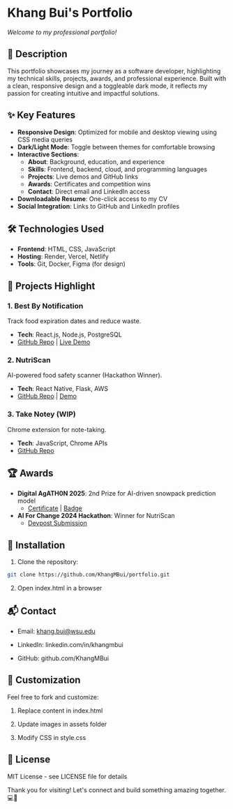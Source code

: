 # Khang Bui's Portfolio

*Welcome to my professional portfolio!*

## 📝 Description  
This portfolio showcases my journey as a software developer, highlighting my technical skills, projects, awards, and professional experience. Built with a clean, responsive design and a toggleable dark mode, it reflects my passion for creating intuitive and impactful solutions.

## ✨ Key Features  
- **Responsive Design**: Optimized for mobile and desktop viewing using CSS media queries  
- **Dark/Light Mode**: Toggle between themes for comfortable browsing  
- **Interactive Sections**:  
  - **About**: Background, education, and experience  
  - **Skills**: Frontend, backend, cloud, and programming languages  
  - **Projects**: Live demos and GitHub links  
  - **Awards**: Certificates and competition wins  
  - **Contact**: Direct email and LinkedIn access  
- **Downloadable Resume**: One-click access to my CV  
- **Social Integration**: Links to GitHub and LinkedIn profiles  

## 🛠 Technologies Used  
- **Frontend**: HTML, CSS, JavaScript  
- **Hosting**: Render, Vercel, Netlify  
- **Tools**: Git, Docker, Figma (for design)  

## 🚀 Projects Highlight  
### 1. Best By Notification  
Track food expiration dates and reduce waste.  
- **Tech**: React.js, Node.js, PostgreSQL  
- [GitHub Repo](https://github.com/WSU-Software-Development-Club/best-by-notification) | [Live Demo](https://best-by-notification.onrender.com/)  

### 2. NutriScan  
AI-powered food safety scanner (Hackathon Winner).  
- **Tech**: React Native, Flask, AWS  
- [GitHub Repo](https://github.com/KhangMBui/NutriScan) | [Demo](https://nutriscan-ruby.vercel.app/welcome)  

### 3. Take Notey (WIP)  
Chrome extension for note-taking.  
- **Tech**: JavaScript, Chrome APIs  
- [GitHub Repo](https://github.com/KhangMBui/take-note-extension)  

## 🏆 Awards  
- **Digital AgATH0N 2025**: 2nd Prize for AI-driven snowpack prediction model  
  - [Certificate](./assets/AgAIDCertificate.pdf) | [Badge](https://badgr.com/public/assertions/lpGheFBkSoqMjw1FWCNg0g)  
- **AI For Change 2024 Hackathon**: Winner for NutriScan  
  - [Devpost Submission](https://devpost.com/software/nutriscan-z4owgh)  

## 📂 Installation  
1. Clone the repository:  
```bash  
git clone https://github.com/KhangMBui/portfolio.git
```
2. Open index.html in a browser

## 📬 Contact
* Email: khang.bui@wsu.edu

* LinkedIn: linkedin.com/in/khangmbui

* GitHub: github.com/KhangMBui

## 🔄 Customization
Feel free to fork and customize:

1. Replace content in index.html

2. Update images in assets folder

3. Modify CSS in style.css

## 📜 License
MIT License - see LICENSE file for details

Thank you for visiting! Let's connect and build something amazing together. 💻🚀
